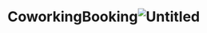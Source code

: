 # CoworkingBooking![Untitled](https://user-images.githubusercontent.com/76903766/208244655-5df865d9-3c56-448f-b471-a69ce6e8537b.png)

